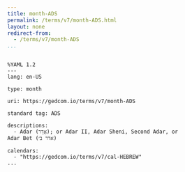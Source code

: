 ```yaml
---
title: month-ADS
permalink: /terms/v7/month-ADS.html
layout: none
redirect-from:
  - /terms/v7/month-ADS
...
```


```

%YAML 1.2
---
lang: en-US

type: month

uri: https://gedcom.io/terms/v7/month-ADS

standard tag: ADS

descriptions:
  - Adar (אֲדָר); or Adar II, Adar Sheni, Second Adar, or Adar Bet (אדר ב׳)

calendars:
  - "https://gedcom.io/terms/v7/cal-HEBREW"
...

```
